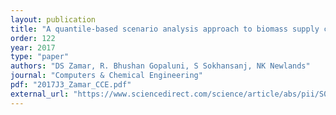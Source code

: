 ```yaml
---
layout: publication
title: "A quantile-based scenario analysis approach to biomass supply chain optimization under uncertainty"
order: 122
year: 2017
type: "paper"
authors: "DS Zamar, R. Bhushan Gopaluni, S Sokhansanj, NK Newlands"
journal: "Computers & Chemical Engineering"
pdf: "2017J3_Zamar_CCE.pdf"
external_url: "https://www.sciencedirect.com/science/article/abs/pii/S0098135416303490"
---
```

